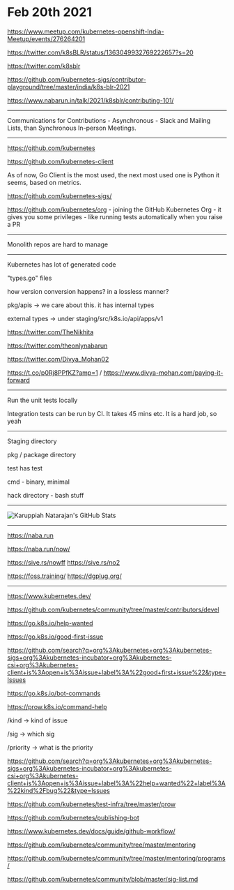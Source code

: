 # Feb 20th 2021

https://www.meetup.com/kubernetes-openshift-India-Meetup/events/276264201

https://twitter.com/k8sBLR/status/1363049932769222657?s=20

https://twitter.com/k8sblr

https://github.com/kubernetes-sigs/contributor-playground/tree/master/india/k8s-blr-2021

https://www.nabarun.in/talk/2021/k8sblr/contributing-101/

---

Communications for Contributions - Asynchronous - Slack and Mailing Lists, than
Synchronous In-person Meetings.

---

https://github.com/kubernetes

https://github.com/kubernetes-client

As of now, Go Client is the most used, the next most used one is Python it
seems, based on metrics.

https://github.com/kubernetes-sigs/

https://github.com/kubernetes/org - joining the GitHub Kubernetes Org - it gives
you some privileges - like running tests automatically when you raise a PR

---

Monolith repos are hard to manage

---

Kubernetes has lot of generated code

"types.go" files

how version conversion happens? in a lossless manner?

pkg/apis -> we care about this. it has internal types

external types -> under staging/src/k8s.io/api/apps/v1

https://twitter.com/TheNikhita

https://twitter.com/theonlynabarun

https://twitter.com/Divya_Mohan02

https://t.co/p0Rj8PPfKZ?amp=1 / https://www.divya-mohan.com/paying-it-forward

---

Run the unit tests locally

Integration tests can be run by CI. It takes 45 mins etc. It is a hard job, so
yeah

---

Staging directory

pkg / package directory

test has test

cmd - binary, minimal

hack directory - bash stuff

---

![Karuppiah Natarajan's GitHub Stats](https://github-readme-stats-nine-sigma.vercel.app/api?username=karuppiah7890&show_icons=true&hide_border=true "Karuppiah Natarajan's GitHub Stats")

---

https://naba.run

https://naba.run/now/

https://sive.rs/nowff
https://sive.rs/no2

https://foss.training/
https://dgplug.org/

---

https://www.kubernetes.dev/

https://github.com/kubernetes/community/tree/master/contributors/devel

https://go.k8s.io/help-wanted

https://go.k8s.io/good-first-issue

https://github.com/search?q=org%3Akubernetes+org%3Akubernetes-sigs+org%3Akubernetes-incubator+org%3Akubernetes-csi+org%3Akubernetes-client+is%3Aopen+is%3Aissue+label%3A%22good+first+issue%22&type=Issues

https://go.k8s.io/bot-commands

https://prow.k8s.io/command-help

/kind -> kind of issue

/sig -> which sig

/priority -> what is the priority

https://github.com/search?q=org%3Akubernetes+org%3Akubernetes-sigs+org%3Akubernetes-incubator+org%3Akubernetes-csi+org%3Akubernetes-client+is%3Aopen+is%3Aissue+label%3A%22help+wanted%22+label%3A%22kind%2Fbug%22&type=Issues

https://github.com/kubernetes/test-infra/tree/master/prow

https://github.com/kubernetes/publishing-bot

https://www.kubernetes.dev/docs/guide/github-workflow/

https://github.com/kubernetes/community/tree/master/mentoring

https://github.com/kubernetes/community/tree/master/mentoring/programs/

https://github.com/kubernetes/community/blob/master/sig-list.md
